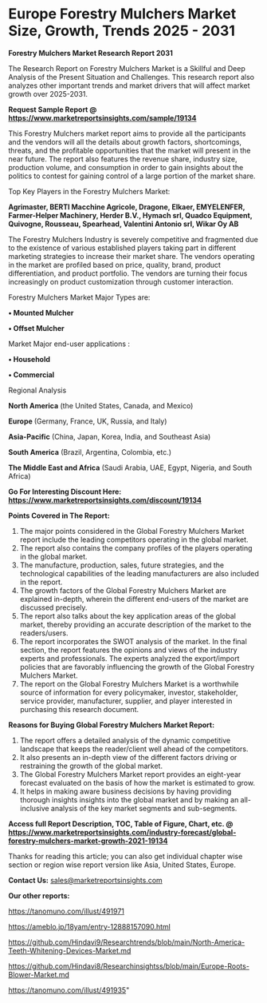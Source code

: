 # Europe Forestry Mulchers Market Size, Growth, Trends 2025 - 2031

<strong>Forestry Mulchers Market Research Report 2031</strong>

The Research Report on Forestry Mulchers Market is a Skillful and Deep Analysis of the Present Situation and Challenges. This research report also analyzes other important trends and market drivers that will affect market growth over 2025-2031.

<strong>Request Sample Report @ <a href=https://www.marketreportsinsights.com/sample/19134>https://www.marketreportsinsights.com/sample/19134</a></strong>

This Forestry Mulchers market report aims to provide all the participants and the vendors will all the details about growth factors, shortcomings, threats, and the profitable opportunities that the market will present in the near future. The report also features the revenue share, industry size, production volume, and consumption in order to gain insights about the politics to contest for gaining control of a large portion of the market share.

Top Key Players in the Forestry Mulchers Market:

<strong>Agrimaster, BERTI Macchine Agricole, Dragone, Elkaer, EMYELENFER, Farmer-Helper Machinery, Herder B.V., Hymach srl, Quadco Equipment, Quivogne, Rousseau, Spearhead, Valentini Antonio srl, Wikar Oy AB</strong>

The Forestry Mulchers Industry is severely competitive and fragmented due to the existence of various established players taking part in different marketing strategies to increase their market share. The vendors operating in the market are profiled based on price, quality, brand, product differentiation, and product portfolio. The vendors are turning their focus increasingly on product customization through customer interaction.

Forestry Mulchers Market Major Types are:

<strong>• Mounted Mulcher

• Offset Mulcher</strong>

Market Major end-user applications :

<strong>• Household

• Commercial</strong>

Regional Analysis

</u><strong><b>North America</b></strong> (the United States, Canada, and Mexico)

<strong><b>Europe </b></strong>(Germany, France, UK, Russia, and Italy)

<strong><b>Asia-Pacific</b></strong> (China, Japan, Korea, India, and Southeast Asia)

<strong><b>South America</b></strong> (Brazil, Argentina, Colombia, etc.)

<strong><b>The Middle East and Africa</b></strong> (Saudi Arabia, UAE, Egypt, Nigeria, and South Africa)

<strong>Go For Interesting Discount Here: <a href=https://www.marketreportsinsights.com/discount/19134>https://www.marketreportsinsights.com/discount/19134</a></strong>

<strong>Points Covered in The Report:</strong>
<ol>
  <li>The major points considered in the Global Forestry Mulchers Market report include the leading competitors operating in the global market.</li>
  <li>The report also contains the company profiles of the players operating in the global market.</li>
  <li>The manufacture, production, sales, future strategies, and the technological capabilities of the leading manufacturers are also included in the report.</li>
  <li>The growth factors of the Global Forestry Mulchers Market are explained in-depth, wherein the different end-users of the market are discussed precisely.</li>
  <li>The report also talks about the key application areas of the global market, thereby providing an accurate description of the market to the readers/users.</li>
  <li>The report incorporates the SWOT analysis of the market. In the final section, the report features the opinions and views of the industry experts and professionals. The experts analyzed the export/import policies that are favorably influencing the growth of the Global Forestry Mulchers Market.</li>
  <li>The report on the Global Forestry Mulchers Market is a worthwhile source of information for every policymaker, investor, stakeholder, service provider, manufacturer, supplier, and player interested in purchasing this research document.</li>
</ol>
<strong>Reasons for Buying Global Forestry Mulchers Market Report:</strong>

<ol>
  <li>The report offers a detailed analysis of the dynamic competitive landscape that keeps the reader/client well ahead of the competitors.</li>
  <li>It also presents an in-depth view of the different factors driving or restraining the growth of the global market.</li>
  <li>The Global Forestry Mulchers Market report provides an eight-year forecast evaluated on the basis of how the market is estimated to grow.</li>
  <li>It helps in making aware business decisions by having providing thorough insights insights into the global market and by making an all-inclusive analysis of the key market segments and sub-segments.</li>
</ol>
<strong>Access full Report Description, TOC, Table of Figure, Chart, etc. @ <a href=https://www.marketreportsinsights.com/industry-forecast/global-forestry-mulchers-market-growth-2021-19134>https://www.marketreportsinsights.com/industry-forecast/global-forestry-mulchers-market-growth-2021-19134</a></strong>


Thanks for reading this article; you can also get individual chapter wise section or region wise report version like Asia, United States, Europe.

<strong>Contact Us:</strong>
sales@marketreportsinsights.com

<strong>Our other reports:</strong>

<a href=https://tanomuno.com/illust/491971>https://tanomuno.com/illust/491971</a>

<a href=https://ameblo.jp/18yam/entry-12888157090.html>https://ameblo.jp/18yam/entry-12888157090.html</a>

<a href=https://github.com/Hindavi9/Researchtrends/blob/main/North-America-Teeth-Whitening-Devices-Market.md>https://github.com/Hindavi9/Researchtrends/blob/main/North-America-Teeth-Whitening-Devices-Market.md</a>

<a href=https://github.com/Hindavi8/Researchinsightss/blob/main/Europe-Roots-Blower-Market.md>https://github.com/Hindavi8/Researchinsightss/blob/main/Europe-Roots-Blower-Market.md</a>

<a href=https://tanomuno.com/illust/491935>https://tanomuno.com/illust/491935</a>"
